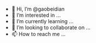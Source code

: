- 👋 Hi, I’m @gaobeidian
- 👀 I’m interested in ...
- 🌱 I’m currently learning ...
- 💞️ I’m looking to collaborate on ...
- 📫 How to reach me ...

<!---
gaobeidian/gaobeidian is a ✨ special ✨ repository because its `README.md` (this file) appears on your GitHub profile.
You can click the Preview link to take a look at your changes.
--->
